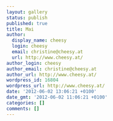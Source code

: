 ```yaml
---
layout: gallery
status: publish
published: true
title: Mai
author:
  display_name: cheesy
  login: cheesy
  email: christine@cheesy.at
  url: http://www.cheesy.at/
author_login: cheesy
author_email: christine@cheesy.at
author_url: http://www.cheesy.at/
wordpress_id: 16804
wordpress_url: http://www.cheesy.at/
date: '2012-06-02 13:06:21 +0100'
date_gmt: '2012-06-02 11:06:21 +0100'
categories: []
comments: []
---
```

<!--:de-->
<!--:--><!--:en-->
<!--:-->

